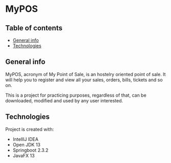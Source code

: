 # MyPOS
## Table of contents
* [General info](#general-info)
* [Technologies](#technologies)

## General info
MyPOS, acronym of My Point of Sale, is an hostelry oriented point of sale. It will help you to register and view all your sales, orders, bills, tickets and so on.

This is a project for practicing purposes, regardless of that, can be downloaded, modified and used by any user interested.
## Technologies
Project is created with:
* IntellIJ IDEA
* Open JDK 13
* Springboot 2.3.2
* JavaFX 13 

```

